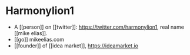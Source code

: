 # Harmonylion1

- A [[person]] on [[twitter]]: https://twitter.com/harmonylion1, real name [[mike elias]].
- [[go]] mikeelias.com
- [[founder]] of [[idea market]], https://ideamarket.io


